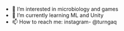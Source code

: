 - 👀 I’m interested in microbiology and games
- 🌱 I’m currently learning ML and Unity
- 📫 How to reach me: instagram- @turngaq 

